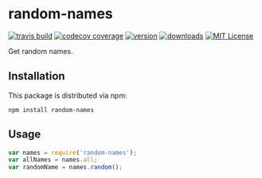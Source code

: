 # random-names

[![travis build](https://img.shields.io/travis/jsflor/random-names.svg?style=flat-square)](https://travis-ci.org/jsflor/random-names)
[![codecov coverage](https://img.shields.io/codecov/c/github/jsflor/random-names.svg?style=flat-square)](https://codecov.io/github/jsflor/random-names)
[![version](https://img.shields.io/npm/v/random-names.svg?style=flat-square)](http://npm.im/random-names)
[![downloads](https://img.shields.io/npm/dm/random-names.svg?style=flat-square)](http://npm-stat.com/charts.html?package=random-names&from=2020-21-10)
[![MIT License](https://img.shields.io/npm/l/random-names.svg?style=flat-square)](http://opensource.org/licenses/MIT)

Get random names.

## Installation

This package is distributed via npm:

```
npm install random-names
```

## Usage

```javascript
var names = require('random-names');
var allNames = names.all;
var randomName = names.random();
```